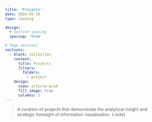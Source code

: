 ```yaml
---
title: 'Projects'
date: 2024-05-19
type: landing

design:
  # Section spacing
  spacing: '5rem'

# Page sections
sections:
  - block: collection
    content:
      title: Projects
      filters:
        folders:
          - project
    design:
      view: article-grid
      fill_image: true
      columns: 3
---
```

> A curation of projects that demonstrate the analytical insight and strategic foresight of information visualization. 
{.note} 
